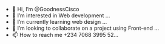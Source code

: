 - 👋 Hi, I’m @GoodnessCisco
- 👀 I’m interested in Web development ...
- 🌱 I’m currently learning web design  ...
- 💞️ I’m looking to collaborate on a project using Front-end ...
- 📫 How to reach me +234 7068 3995 52...

<!---
GoodnessCisco/GoodnessCisco is a ✨ special ✨ repository because its `README.md` (this file) appears on your GitHub profile.
You can click the Preview link to take a look at your changes.
--->
